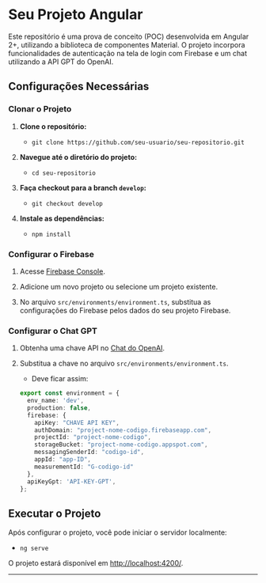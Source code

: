 # Seu Projeto Angular

Este repositório é uma prova de conceito (POC) desenvolvida em Angular 2+, utilizando a biblioteca de componentes Material. O projeto incorpora funcionalidades de autenticação na tela de login com Firebase e um chat utilizando a API GPT do OpenAI.

## Configurações Necessárias

### Clonar o Projeto

1. **Clone o repositório:**
   - `git clone https://github.com/seu-usuario/seu-repositorio.git`

2. **Navegue até o diretório do projeto:**
   - `cd seu-repositorio`

3. **Faça checkout para a branch `develop`:**
   - `git checkout develop`

4. **Instale as dependências:**
   - `npm install`

### Configurar o Firebase

1. Acesse [Firebase Console](https://console.firebase.google.com/).

2. Adicione um novo projeto ou selecione um projeto existente.

3. No arquivo `src/environments/environment.ts`, substitua as configurações do Firebase pelos dados do seu projeto Firebase.

### Configurar o Chat GPT

1. Obtenha uma chave API no [Chat do OpenAI](https://platform.openai.com/api-keys).

2. Substitua a chave no arquivo `src/environments/environment.ts`.
   - Deve ficar assim:
   ```typescript
   export const environment = {
     env_name: 'dev',
     production: false,
     firebase: {
       apiKey: "CHAVE API KEY",
       authDomain: "project-nome-codigo.firebaseapp.com",
       projectId: "project-nome-codigo",
       storageBucket: "project-nome-codigo.appspot.com",
       messagingSenderId: "codigo-id",
       appId: "app-ID",
       measurementId: "G-codigo-id"
     },
     apiKeyGpt: 'API-KEY-GPT',
   };

## Executar o Projeto

Após configurar o projeto, você pode iniciar o servidor localmente:

- `ng serve`

O projeto estará disponível em [http://localhost:4200/](http://localhost:4200/).

---
